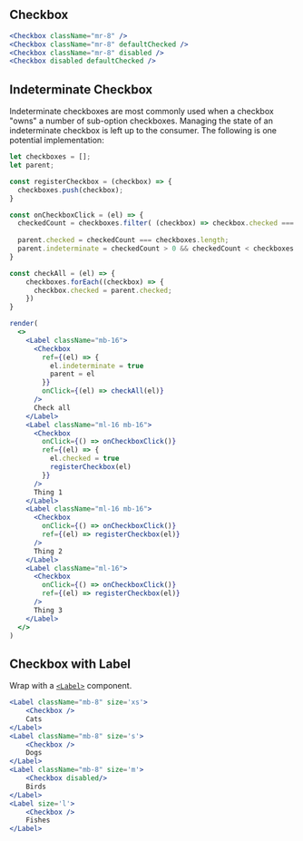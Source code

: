 ## Checkbox

```jsx { "props": { "data-testid": "checkbox" } }
<Checkbox className="mr-8" />
<Checkbox className="mr-8" defaultChecked />
<Checkbox className="mr-8" disabled />
<Checkbox disabled defaultChecked />
```

## Indeterminate Checkbox
Indeterminate checkboxes are most commonly used when a checkbox "owns" a number of sub-option checkboxes. Managing the state of an indeterminate checkbox is left up to the consumer. The following is one potential implementation:

```jsx
let checkboxes = [];
let parent;

const registerCheckbox = (checkbox) => {
  checkboxes.push(checkbox);
}

const onCheckboxClick = (el) => {
  checkedCount = checkboxes.filter( (checkbox) => checkbox.checked === true).length;
  
  parent.checked = checkedCount === checkboxes.length;
  parent.indeterminate = checkedCount > 0 && checkedCount < checkboxes.length;
}

const checkAll = (el) => {
    checkboxes.forEach((checkbox) => {
      checkbox.checked = parent.checked;
    })
}

render(
  <>
    <Label className="mb-16">
      <Checkbox 
        ref={(el) => {
          el.indeterminate = true
          parent = el
        }}
        onClick={(el) => checkAll(el)} 
      /> 
      Check all
    </Label>
    <Label className="ml-16 mb-16">
      <Checkbox
        onClick={() => onCheckboxClick()}
        ref={(el) => {
          el.checked = true
          registerCheckbox(el)
        }}
      />
      Thing 1
    </Label>
    <Label className="ml-16 mb-16">
      <Checkbox 
        onClick={() => onCheckboxClick()}
        ref={(el) => registerCheckbox(el)}
      />
      Thing 2
    </Label>
    <Label className="ml-16">
      <Checkbox 
        onClick={() => onCheckboxClick()}
        ref={(el) => registerCheckbox(el)}
      />
      Thing 3
    </Label>
  </>
)

```

## Checkbox with Label

Wrap with a [`<Label>`](#/components/react/label) component.

```jsx { "props": { "data-testid": "checkbox_label" } }
<Label className="mb-8" size='xs'>
    <Checkbox />
    Cats
</Label>
<Label className="mb-8" size='s'>
    <Checkbox />
    Dogs
</Label>
<Label className="mb-8" size='m'>
    <Checkbox disabled/>
    Birds
</Label>
<Label size='l'>
    <Checkbox />
    Fishes
</Label>
```

